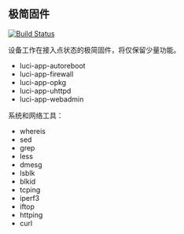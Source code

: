 ## 极简固件

[![Build Status][ci_badge]][ci_link]


设备工作在接入点状态的极简固件，将仅保留少量功能。

* luci-app-autoreboot
* luci-app-firewall
* luci-app-opkg
* luci-app-uhttpd
* luci-app-webadmin


系统和网络工具：

* whereis
* sed
* grep
* less
* dmesg
* lsblk
* blkid
* tcping
* iperf3
* iftop
* httping
* curl


[ci_badge]: https://github.com/mia0x75/Action-Builder-openwrt-k2p/actions/workflows/build.yml/badge.svg
[ci_link]: https://github.com/mia0x75/Action-Builder-openwrt-k2p/actions/workflows/build.yml
<!--
latest: v23.05.2
-->
